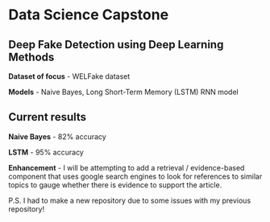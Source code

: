 # Data Science Capstone
## Deep Fake Detection using Deep Learning Methods 

**Dataset of focus**  - WELFake dataset

**Models** - Naive Bayes, Long Short-Term Memory (LSTM) RNN model 

## Current results 

**Naive Bayes** - 82% accuracy 

**LSTM** - 95% accuracy 

**Enhancement** - I will be attempting to add a retrieval / evidence-based component that uses google search engines to look for references to similar topics to gauge whether there is evidence to support the article. 


P.S. 
I had to make a new repository due to some issues with my previous repository! 
